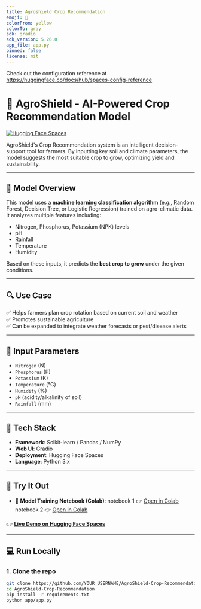 ```yaml
---
title: Agroshield Crop Recommendation
emoji: 🚀
colorFrom: yellow
colorTo: gray
sdk: gradio
sdk_version: 5.26.0
app_file: app.py
pinned: false
license: mit
---
```


Check out the configuration reference at https://huggingface.co/docs/hub/spaces-config-reference


# 🌱 AgroShield - AI-Powered Crop Recommendation Model

[![Hugging Face Spaces](https://img.shields.io/badge/Live%20Demo-Hugging%20Face-blue?logo=huggingface)](https://huggingface.co/spaces/dkg-2/Agroshield_Crop_Recommendation)

AgroShield's Crop Recommendation system is an intelligent decision-support tool for farmers. By inputting key soil and climate parameters, the model suggests the most suitable crop to grow, optimizing yield and sustainability.

---

## 🧠 Model Overview

This model uses a **machine learning classification algorithm** (e.g., Random Forest, Decision Tree, or Logistic Regression) trained on agro-climatic data. It analyzes multiple features including:

- Nitrogen, Phosphorus, Potassium (NPK) levels
- pH
- Rainfall
- Temperature
- Humidity

Based on these inputs, it predicts the **best crop to grow** under the given conditions.

---

## 🔍 Use Case

✅ Helps farmers plan crop rotation based on current soil and weather  
✅ Promotes sustainable agriculture  
✅ Can be expanded to integrate weather forecasts or pest/disease alerts

---

## 🧪 Input Parameters

- `Nitrogen` (N)
- `Phosphorus` (P)
- `Potassium` (K)
- `Temperature` (°C)
- `Humidity` (%)
- `pH` (acidity/alkalinity of soil)
- `Rainfall` (mm)

---

## 🔧 Tech Stack

- **Framework**: Scikit-learn / Pandas / NumPy
- **Web UI**: Gradio
- **Deployment**: Hugging Face Spaces
- **Language**: Python 3.x

---

## 🚀 Try It Out

- 📓 **Model Training Notebook (Colab)**:
  notebook 1
  👉 [Open in Colab](https://colab.research.google.com/drive/11ry8pNNEOhGEAAx6I9f4ZN_nxuyunosD?usp=sharing)
  notebook 2
  👉 [Open in Colab](https://colab.research.google.com/drive/1-j6FyPZvle3kbR5O8LtEiwkATbCafPr6?usp=sharing)
    
    

  
👉 **[Live Demo on Hugging Face Spaces](https://huggingface.co/spaces/dkg-2/Agroshield_Crop_Recommendation)**

---

## 💻 Run Locally

### 1. Clone the repo
```bash
git clone https://github.com/YOUR_USERNAME/AgroShield-Crop-Recommendation.git
cd AgroShield-Crop-Recommendation
pip install -r requirements.txt
python app/app.py
